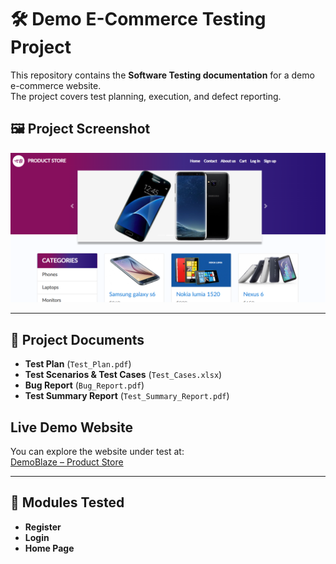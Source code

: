# 🛠️ Demo E-Commerce Testing Project

This repository contains the **Software Testing documentation** for a demo e-commerce website.  
The project covers test planning, execution, and defect reporting.

## 🖼️ Project Screenshot

![Home Page](./Screenshots/Screenshot%202025-08-20%20051940.png)


---

## 📂 Project Documents
- **Test Plan** (`Test_Plan.pdf`)
- **Test Scenarios & Test Cases** (`Test_Cases.xlsx`)
- **Bug Report** (`Bug_Report.pdf`)
- **Test Summary Report** (`Test_Summary_Report.pdf`)
 ##  Live Demo Website
You can explore the website under test at:  
[DemoBlaze – Product Store](https://www.demoblaze.com/index.html)  



---

## 🧪 Modules Tested
- **Register**
- **Login**
- **Home Page**
